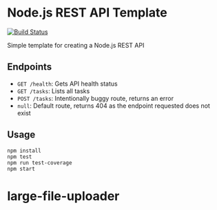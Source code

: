 # Node.js REST API Template
[![Build Status](https://travis-ci.org/jaredpetersen/nodejs-api-template.svg?branch=master)](https://travis-ci.org/jaredpetersen/nodejs-api-template)

Simple template for creating a Node.js REST API

## Endpoints
* `GET /health`: Gets API health status
* `GET /tasks`: Lists all tasks
* `POST /tasks`: Intentionally buggy route, returns an error
* `null`: Default route, returns 404 as the endpoint requested does not exist

## Usage
```
npm install
npm test
npm run test-coverage
npm start
```
# large-file-uploader
